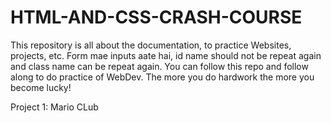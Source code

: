 # HTML-AND-CSS-CRASH-COURSE
This repository is all about the documentation, to practice Websites, projects, etc.
Form mae inputs aate hai, id name should not be repeat again and class name can be repeat again.
You can follow this repo and follow along to do practice of WebDev.
The more you do hardwork the more you become lucky!


<p> Project 1: Mario CLub</p>
<img src="./Preview-Projects/Proj1-MarioClub.mp4" alt="Mario Club Project-1>

